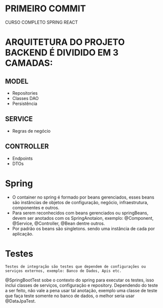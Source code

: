 # PRIMEIRO COMMIT 

CURSO COMPLETO SPRING REACT

# ARQUITETURA DO PROJETO BACKEND É DIVIDIDO EM 3 CAMADAS:
## MODEL
* Repositories
* Classes DAO
* Persistência 
## SERVICE
* Regras de negócio
## CONTROLLER
* Endpoints
* DTOs

# Spring
* O container no spring é formado por beans gerenciados, esses beans são instâncias de objetos de configuração, negócio, infraestrutura, componentes e outros.
* Para serem reconhecidos com beans gerenciados ou springBeans, devem ser anotados com os SpringAnotaion, exemplo: @Component, @Service, @Controller, @Bean dentre outros.
* Por padrão os beans são singletons. sendo uma instância de cada por aplicação.

# Testes
	Testes de integração são testes que dependem de configurações ou serviços externos, exemplo: Banco de Dados, Apis etc.
@SpringBootTest sobe o contexto do spring para executar os testes, isso inclui classes de serviços, configuração e repository. Dependendo do teste a ser feito, não vale a pena usar tal anotação, exemplo uma classe de teste que faça teste somente no banco de dados, o melhor seria usar @DataJpaTest.












